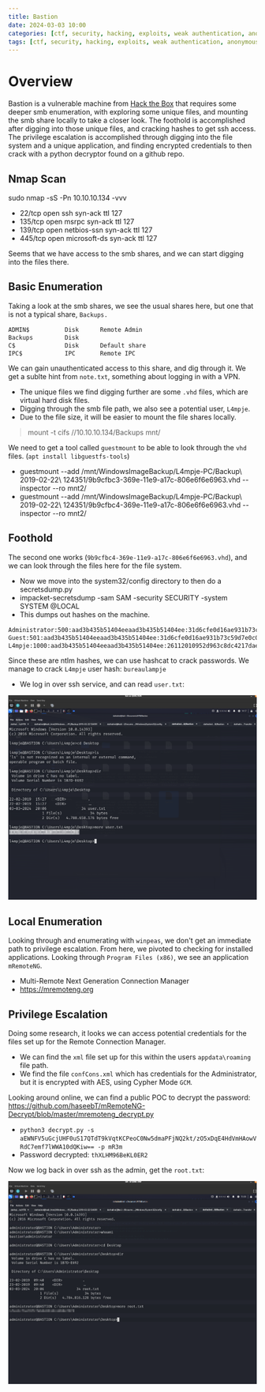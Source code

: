 ```yaml
---
title: Bastion
date: 2024-03-03 10:00
categories: [ctf, security, hacking, exploits, weak authentication, anonymous access]
tags: [ctf, security, hacking, exploits, weak authentication, anonymous access]
---
```


# Overview
Bastion is a vulnerable machine from [Hack the Box](https://www.hackthebox.com) that requires some deeper smb enumeration, with exploring some unique files, and mounting the smb share locally to take a closer look. The foothold is accomplished after digging into those unique files, and cracking hashes to get ssh access. The privilege escalation is accomplished through digging into the file system and a unique application, and finding encrypted credentials to then crack with a python decryptor found on a github repo. 

## Nmap Scan
sudo nmap -sS -Pn 10.10.10.134 -vvv 

* 22/tcp  open  ssh          syn-ack ttl 127
* 135/tcp open  msrpc        syn-ack ttl 127
* 139/tcp open  netbios-ssn  syn-ack ttl 127
* 445/tcp open  microsoft-ds syn-ack ttl 127

Seems that we have access to the smb shares, and we can start digging into the files there. 

## Basic Enumeration
Taking a look at the smb shares, we see the usual shares here, but one that is not a typical share, `Backups.`
```
ADMIN$          Disk      Remote Admin
Backups         Disk
C$              Disk      Default share
IPC$            IPC       Remote IPC
```
We can gain unauthenticated access to this share, and dig through it. We get a sublte hint from `note.txt`, something about logging in with a VPN. 

* The unique files we find digging further are some `.vhd` files, which are virtual hard disk files. 
* Digging through the smb file path, we also see a potential user, `L4mpje`.
* Due to the file size, it will be easier to mount the file shares locally. 

> mount -t cifs //10.10.10.134/Backups mnt/

We need to get a tool called `guestmount` to be able to look through the `vhd` files. (`apt install libguestfs-tools`)

* guestmount --add /mnt/WindowsImageBackup/L4mpje-PC/Backup\ 2019-02-22\ 124351/9b9cfbc3-369e-11e9-a17c-806e6f6e6963.vhd --inspector --ro mnt2/
* guestmount --add /mnt/WindowsImageBackup/L4mpje-PC/Backup\ 2019-02-22\ 124351/9b9cfbc4-369e-11e9-a17c-806e6f6e6963.vhd --inspector --ro mnt2/

## Foothold
The second one works (`9b9cfbc4-369e-11e9-a17c-806e6f6e6963.vhd`), and we can look through the files here for the file system. 

* Now we move into the system32/config directory to then do a secretsdump.py
* impacket-secretsdump -sam SAM -security SECURITY -system SYSTEM @LOCAL
* This dumps out hashes on the machine.
```
Administrator:500:aad3b435b51404eeaad3b435b51404ee:31d6cfe0d16ae931b73c59d7e0c089c0:::
Guest:501:aad3b435b51404eeaad3b435b51404ee:31d6cfe0d16ae931b73c59d7e0c089c0:::
L4mpje:1000:aad3b435b51404eeaad3b435b51404ee:26112010952d963c8dc4217daec986d9:::
```
Since these are ntlm hashes, we can use hashcat to crack passwords. We manage to crack `L4mpje` user hash: `bureaulampje`

* We log in over ssh service, and can read `user.txt`:

![User](https://github.com/Dathalind/dathalind.github.io/blob/main/assets/img/bastion/Bastion_User.png?raw=true)

## Local Enumeration
Looking through and enumerating with `winpeas`, we don't get an immediate path to privilege escalation. From here, we pivoted to checking for installed applications. Looking through `Program Files (x86)`, we see an application `mRemoteNG`.

* Multi-Remote Next Generation Connection Manager
* https://mremoteng.org

## Privilege Escalation
Doing some research, it looks we can access potential credentials for the files set up for the Remote Connection Manager. 

* We can find the `xml` file set up for this within the users `appdata\roaming` file path. 
* We find the file `confCons.xml` which has credentials for the Administrator, but it is encrypted with AES, using Cypher Mode `GCM`. 

Looking around online, we can find a public POC to decrypt the password: https://github.com/haseebT/mRemoteNG-Decrypt/blob/master/mremoteng_decrypt.py

* `python3 decrypt.py -s aEWNFV5uGcjUHF0uS17QTdT9kVqtKCPeoC0Nw5dmaPFjNQ2kt/zO5xDqE4HdVmHAowVRdC7emf7lWWA10dQKiw== -p mR3m`
* Password decrypted: `thXLHM96BeKL0ER2`

Now we log back in over ssh as the admin, get the `root.txt`:

![Root](https://github.com/Dathalind/dathalind.github.io/blob/main/assets/img/bastion/Bastion_Root.png?raw=true)
